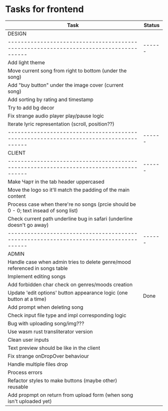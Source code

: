 # Tasks for frontend

| Task                                                                                   | Status |
| -------------------------------------------------------------------------------------- | ------ |
| DESIGN                                                                                 |        |
| -------------------------------------------------------------------------------------- | ------ |
| Add light theme                                                                        |        |
| Move current song from right to bottom (under the song)                                |        |
| Add "buy button" under the image cover (current song)                                  |        |
| Add sorting by rating and timestamp                                                    |        |
| Try to add bg decor                                                                    |        |
| Fix strange audio player play/pause logic                                              |        |
| Iterate lyric representation (scroll, position??)                                      |        |
| -------------------------------------------------------------------------------------- | ------ |
| CLIENT                                                                                 |        |
| -------------------------------------------------------------------------------------- | ------ |
| Make Чарт in the tab header uppercased                                                 |        |
| Move the logo so it'll match the padding of the main content                           |        |
| Process case when there're no songs (prcie should be 0 - 0; text insead of song list)  |        |
| Check current path underline bug in safari (underline doesn't go away)                 |        |
| -------------------------------------------------------------------------------------- | ------ |
| ADMIN                                                                                  |        |
| Handle case when admin tries to delete genre/mood referenced in songs table            |        |
| Implement editing songs                                                                |        |
| Add forbidden char check on genres/moods creation                                      |        |
| Update 'edit options' button appearance logic (one button at a time)                   | Done   |
| Add prompt when deleting song                                                          |        |
| Check input file type and impl corresponding logic                                     |        |
| Bug with uploading song/img???                                                         |        |
| Use wasm rust transliterator version                                                   |        |
| Clean user inputs                                                                      |        |
| Text preview should be like in the client                                              |        |
| Fix strange onDropOver behaviour                                                       |        |
| Handle multiple files drop                                                             |        |
| Process errors                                                                         |        |
| Refactor styles to make buttons (maybe other) reusable                                 |        |
| Add propmpt on return from upload form (when song isn't uploaded yet)                  |        |
